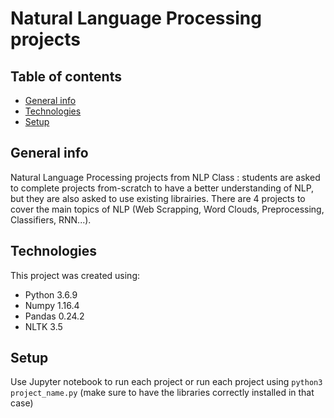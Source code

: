 # Natural Language Processing projects

## Table of contents
* [General info](#general-info)
* [Technologies](#technologies)
* [Setup](#setup)

## General info

Natural Language Processing projects from NLP Class : students are asked to complete projects from-scratch to have a better understanding of NLP, but they are also asked to use existing librairies.
There are 4 projects to cover the main topics of NLP (Web Scrapping, Word Clouds, Preprocessing, Classifiers, RNN...).

## Technologies

This project was created using:

* Python 3.6.9
* Numpy 1.16.4
* Pandas 0.24.2
* NLTK 3.5

## Setup

Use Jupyter notebook to run each project or run each project using ```python3 project_name.py``` (make sure to have the libraries correctly installed in that case)
